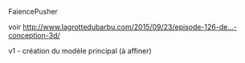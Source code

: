FaiencePusher

voir http://www.lagrottedubarbu.com/2015/09/23/episode-126-de…-conception-3d/

v1 - création du modèle principal (à affiner)